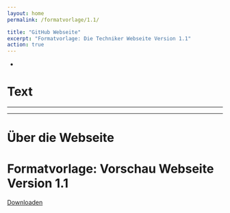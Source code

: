 ```yaml
---
layout: home
permalink: /formatvorlage/1.1/

title: "GitHub Webseite"
excerpt: "Formatvorlage: Die Techniker Webseite Version 1.1"
action: true
---
```

-
# Text
------------------------------------------------------------


------------------------------------------------------------
# Über die Webseite
# Formatvorlage: Vorschau Webseite Version 1.1

[Downloaden](https://github.com/die-techniker/die-techniker-website-v1.1/releases/tag/download)
